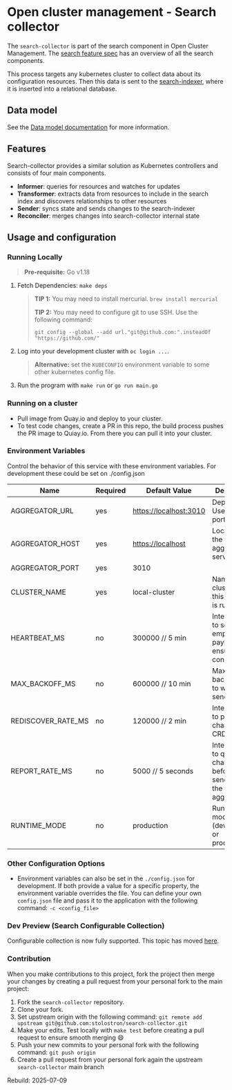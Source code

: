 [comment]: # ( Copyright Contributors to the Open Cluster Management project )

# Open cluster management - Search collector

The `search-collector` is part of the search component in Open Cluster Management. The [search feature spec](https://github.com/stolostron/search-v2-operator/wiki/Feature-Spec) has an overview of all the search components.

This process targets any kubernetes cluster to collect data about its configuration resources. Then this data is sent to the [search-indexer](https://github.com/stolostron/search-indexer), where it is inserted into a relational database.

## Data model

See the [Data model documentation](https://github.com/stolostron/search-collector/blob/main/pkg/transforms/README.md) for more information.

## Features

Search-collector provides a similar solution as Kubernetes controllers and consists of four main components.
 
* **Informer**: queries for resources and watches for updates
* **Transformer**: extracts data from resources to include in the search index and discovers relationships to other resources
* **Sender**: syncs state and sends changes to the search-indexer
* **Reconciler**: merges changes into search-collector internal state

## Usage and configuration

### Running Locally

> **Pre-requisite:** Go v1.18

1. Fetch Dependencies: `make deps`
    > **TIP 1:** You may need to install mercurial. `brew install mercurial`
    >
    > **TIP 2:** You may need to configure git to use SSH. Use the following command:
    >
    > `git config --global --add url."git@github.com:".insteadOf "https://github.com/"`
2. Log into your development cluster with `oc login ...`.
    > **Alternative:** set the `KUBECONFIG` environment variable to some other kubernetes config file.
3. Run the program with `make run` or `go run main.go`

### Running on a cluster

- Pull image from Quay.io and deploy to your cluster.
- To test code changes, create a PR in this repo, the build process pushes the PR image to Quiay.io. From there you can pull it into your cluster.

### Environment Variables

Control the behavior of this service with these environment variables. For development these could be set on ./config.json

Name               | Required | Default Value            | Description
----               | -------- | -------------            | -----------
AGGREGATOR_URL     | yes      | <https://localhost:3010> | Deprecated. Use host + port instead.
AGGREGATOR_HOST    | yes      | <https://localhost>      | Location of the aggregator service.
AGGREGATOR_PORT    | yes      | 3010                     |
CLUSTER_NAME       | yes      | local-cluster            | Name of cluster where this collector is running.
HEARTBEAT_MS       | no       | 300000  // 5 min         | Interval(ms) to send empty payload to ensure connection
MAX_BACKOFF_MS     | no       | 600000  // 10 min        | Maximum backoff in ms to wait after send error
REDISCOVER_RATE_MS | no       | 120000  // 2 min         | Interval(ms) to poll for changes to CRDs
REPORT_RATE_MS     | no       | 5000    // 5 seconds     | Interval(ms) to queue changes before sending to the aggregator
RUNTIME_MODE       | no       | production               | Running mode (development or production)

### Other Configuration Options

- Environment variables can also be set in the `./config.json` for development. If both provide a value for a specific property, the environment variable overrides the file. You can define your own `config.json` file and pass it to the application with the following command: `-c <config_file>`


### Dev Preview (Search Configurable Collection)

Configurable collection is now fully supported. This topic has moved [here](https://github.com/stolostron/search-v2-operator/wiki/Search-Configurable-Collection).

### Contribution

When you make contributions to this project, fork the project then merge your changes by creating a pull request from your personal fork to the main project:

1. Fork the `search-collector` repository.
2. Clone your fork.
3. Set upstream origin with the following command: `git remote add upstream git@github.com:stolostron/search-collector.git`
4. Make your edits. Test locally with `make test` before creating a pull request to ensure smooth merging :smile:
5. Push your new commits to your personal fork with the following command: `git push origin`
6. Create a pull request from your personal fork again the upstream `search-collector` main branch

Rebuild: 2025-07-09
